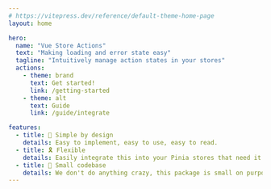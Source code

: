 ```yaml
---
# https://vitepress.dev/reference/default-theme-home-page
layout: home

hero:
  name: "Vue Store Actions"
  text: "Making loading and error state easy"
  tagline: "Intuitively manage action states in your stores"
  actions:
    - theme: brand
      text: Get started!
      link: /getting-started
    - theme: alt
      text: Guide
      link: /guide/integrate

features:
  - title: 🌱 Simple by design
    details: Easy to implement, easy to use, easy to read.
  - title: 🎗 Flexible
    details: Easily integrate this into your Pinia stores that need it or even simple composables.
  - title: 🔧 Small codebase
    details: We don't do anything crazy, this package is small on purpose.
---
```


